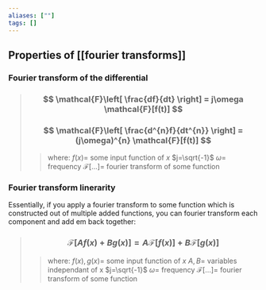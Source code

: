 ```yaml
---
aliases: [""]
tags: []
---
```


## Properties of [[fourier transforms]]

### Fourier transform of the differential

> ### $$ \mathcal{F}\left[ \frac{df}{dt} \right] = j\omega \mathcal{F}[f(t)] $$ 
> ### $$ \mathcal{F}\left[ \frac{d^{n}f}{dt^{n}} \right] = (j\omega)^{n} \mathcal{F}[f(t)] $$ 
>> where:
>> $f(x)=$ some input function of $x$ 
>> $j=\sqrt{-1}$
>> $\omega=$ frequency
>> $\mathcal{F}[...]=$ fourier transform of some function 

### Fourier transform linerarity

Essentially, if you apply a fourier transform to some function which is constructed out of multiple added functions, you can fourier transform each component and add em back together:

> ### $$ \mathcal{F}[ Af(x) + Bg(x) ] =  A\mathcal{F}[ f(x) ] + B\mathcal{F}[g(x)] $$ 
>> where:
>> $f(x),g(x)=$ some input function of $x$ 
>> $A,B=$ variables independant of x
>> $j=\sqrt{-1}$
>> $\omega=$ frequency
>> $\mathcal{F}[...]=$ fourier transform of some function 

